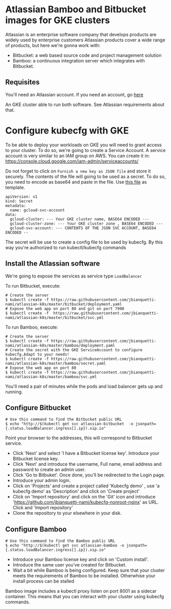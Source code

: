 # Atlassian Bamboo and Bitbucket images for GKE clusters

Atlassian is an enterprise software company that develops products are widely used by enterprise customers
Atlassian products cover a  wide range of products, but here we're gonna work with:
* Bitbucket: a web based source code and project management solution
* Bamboo: a continuous integration server which integrates with Bitbucket.


## Requisites

You'll need an Atlassian account. If you need an account, go [here](https://id.atlassian.com/signup)

An GKE cluster able to run both software. See Atlassian requirements about that. 

# Configure kubecfg with GKE 

To be able to deploy your workloads on GKE you will need to grant access to your cluster. To do so, we're going to create a Service Account. A service account is very similar to an IAM group on AWS. You can create it in: https://console.cloud.google.com/iam-admin/serviceaccounts/

Do not forget to click on `Furnish a new key as JSON file` and store it securely. The contents of the file will going to be used as a secret. To do so, you need to encode as base64 and paste in the file. Use [this file](https://raw.githubusercontent.com/jbianquetti-nami/atlassian-k8s/master/bamboo/secret.yaml) as template.

```
apiVersion: v1
kind: Secret
metadata:
  name: gcloud-svc-account
data:
  gcloud-cluster: --- Your GKE cluster name, BASE64 ENCODED ---
  gcloud-cluster-zone: --- Your GKE cluster zone , BASE64 ENCODED --- 
  gcloud-svc-account: --- CONTENTS OF THE JSON SVC ACCOUNT, BASE64 ENCODED --
```

The secret will be use to create a config file to be used by kubecfg. By this way you're authorized to run kubectl/kubecfg commands 

## Install the Atlassian software 

We're going to expose the services as service type `LoadBalancer` 

To run Bitbucket, execute:
```
# Create the server
$ kubectl create -f https://raw.githubusercontent.com/jbianquetti-nami/atlassian-k8s/master/bitbucket/deployment.yaml
# Expose the web app on port 80 and git on port 7990
$ kubectl create -f  https://raw.githubusercontent.com/jbianquetti-nami/atlassian-k8s/master/bitbucket/svc.yml
```

To run Bamboo, execute:
```
# Create the server 
$ kubectl create -f https://raw.githubusercontent.com/jbianquetti-nami/atlassian-k8s/master/bamboo/deployment.yaml
# Create the secret with the GKE ServiceAccount to configure kubecfg.Adapt to your needs!
$ kubectl create -f https://raw.githubusercontent.com/jbianquetti-nami/atlassian-k8s/master/bamboo/secret.yaml
# Expose the web app on port 80
$ kubectl create -f https://raw.githubusercontent.com/jbianquetti-nami/atlassian-k8s/master/bamboo/svc.yml
```

You'll need a pair of minutes while the pods and load balancer gets up and running. 

## Configure Bitbucket
```
# Use this command to find the Bitbucket public URL 
$ echo "http://$(kubectl get svc atlassian-bitbucket  -o jsonpath={.status.loadBalancer.ingress[].ip}).xip.io"
```

Point your browser to the addresses, this will correspond to Bitbucket service.


* Click 'Next' and select 'I have a Bitbucket license key'. Introduce your Bitbucket license key. 
* Click 'Next' and introduce the username, Full name, email address and password to create an admin user.
* Click 'Go to Bitbuket'. Once done, you'll be redirected to the Login page. 
* Introduce your admin login.
* Click on 'Projects' and create a project called 'Kubecfg demo' , use 'a kubecfg demo' as 'Description' and click on 'Create project'
* Click on 'Import repository'  and click on the 'Git' icon and introduce 'https://github.com/jbianquetti-nami/kubecfg-nonroot-nginx' as URL. Click and 'Import repository'
* Clone the repository to your elsewhere in your disk. 


## Configure Bamboo

```
# Use this command to find the Bamboo public URL 
$ echo "http://$(kubectl get svc atlassian-bamboo -o jsonpath={.status.loadBalancer.ingress[].ip}).xip.io"
```


* Introduce your Bamboo license key and click on 'Custom install'. 
* Introduce the same user you've created for Bitbucket. 
* Wait a bit while Bamboo is being configured. Keep sure that your cluster meets the requirements of Bamboo to be installed. Otherwhise your install process can be stalled 


Bamboo image includes a kubectl proxy listen on port 8001 as a sidecar container. This means that you can interact with your cluster using kubecfg commands.

